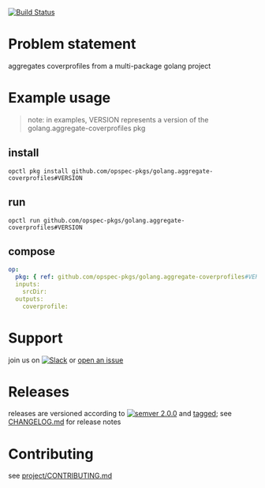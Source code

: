 [![Build Status](https://travis-ci.org/opspec-pkgs/golang.aggregate-coverprofiles.svg?branch=master)](https://travis-ci.org/opspec-pkgs/golang.aggregate-coverprofiles)

# Problem statement

aggregates coverprofiles from a multi-package golang project

# Example usage

> note: in examples, VERSION represents a version of the
> golang.aggregate-coverprofiles pkg

## install

```shell
opctl pkg install github.com/opspec-pkgs/golang.aggregate-coverprofiles#VERSION
```

## run

```
opctl run github.com/opspec-pkgs/golang.aggregate-coverprofiles#VERSION
```

## compose

```yaml
op:
  pkg: { ref: github.com/opspec-pkgs/golang.aggregate-coverprofiles#VERSION }
  inputs: 
    srcDir:
  outputs:
    coverprofile:
```

# Support

join us on
[![Slack](https://opspec-slackin.herokuapp.com/badge.svg)](https://opspec-slackin.herokuapp.com/)
or
[open an issue](https://github.com/opspec-pkgs/golang.aggregate-coverprofiles/issues)

# Releases

releases are versioned according to
[![semver 2.0.0](https://img.shields.io/badge/semver-2.0.0-brightgreen.svg)](http://semver.org/spec/v2.0.0.html)
and [tagged](https://git-scm.com/book/en/v2/Git-Basics-Tagging); see
[CHANGELOG.md](CHANGELOG.md) for release notes

# Contributing

see
[project/CONTRIBUTING.md](https://github.com/opspec-pkgs/project/blob/master/CONTRIBUTING.md)
